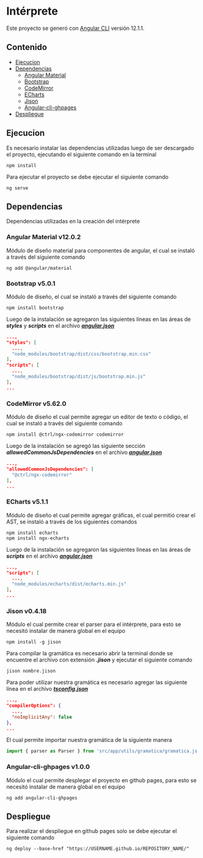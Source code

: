 # Intérprete

Este proyecto se generó con [Angular CLI](https://github.com/angular/angular-cli) versión 12.1.1.

## **Contenido**   
- [Ejecucion](#ejecucion)
- [Dependencias](#dependencias)
  - [Angular Material](#angularMaterial)
  - [Bootstrap](#bootstrap)
  - [CodeMirror](#codeMirror)
  - [ECharts](#eCharts)
  - [Jison](#jison)
  - [Angular-cli-ghpages](#ghpages)
- [Despliegue](#despliegue)

## Ejecucion<a name="ejecucion"></a>
Es necesario instalar las dependencias utilizadas luego de ser descargado el proyecto, ejecutando el siguiente comando en la terminal
```
npm install
```

Para ejecutar el proyecto se debe ejecutar el siguiente comando
```
ng serve
```

## Dependencias<a name="dependencias"></a>
Dependencias utilizadas en la creación del intérprete 

### Angular Material v12.0.2<a name="angularMaterial"></a>
Módulo de diseño material para componentes de angular, el cual se instaló a través del siguiente comando
```
ng add @angular/material
```

### Bootstrap v5.0.1<a name="bootstrap"></a>
Módulo de diseño, el cual se instaló a través del siguiente comando
```
npm install bootstrap
```

Luego de la instalación se agregaron las siguientes líneas en las áreas de **_styles_** y **_scripts_** en el archivo [**_angular.json_**](./angular.json)
```json
...,
"styles": [
  ...,
  "node_modules/bootstrap/dist/css/bootstrap.min.css"
],
"scripts": [
  ...,
  "node_modules/bootstrap/dist/js/bootstrap.min.js"
],
...
```

### CodeMirror v5.62.0<a name="codeMirror"></a>
Módulo de diseño el cual permite agregar un editor de texto o código, el cual se instaló a través del siguiente comando
```
npm install @ctrl/ngx-codemirror codemirror
```

Luego de la instalación se agregó las siguiente sección **_allowedCommonJsDependencies_** en el archivo [**_angular.json_**](./angular.json)
```json
...,
"allowedCommonJsDependencies": [
  "@ctrl/ngx-codemirror"
],
...
```

### ECharts v5.1.1<a name="eCharts"></a>
Módulo de diseño el cual permite agregar gráficas, el cual permitió crear el AST, se instaló a través de los siguientes comandos
```
npm install echarts
npm install ngx-echarts
```
Luego de la instalación se agregaron las siguientes líneas en las áreas de **_scripts_** en el archivo [**_angular.json_**](./angular.json)
```json
...,
"scripts": [
  ...,
  "node_modules/echarts/dist/echarts.min.js"
],
...
```

### Jison v0.4.18<a name="jison"></a>
Módulo el cual permite crear el parser para el intérprete, para esto se necesitó instalar de manera global en el equipo
```
npm install -g jison 
```

Para compilar la gramática es necesario abrir la terminal donde se encuentre el archivo con extensión **_.jison_** y ejecutar el siguiente comando
```
jison nombre.jison
```

Para poder utilizar nuestra gramática es necesario agregar las siguiente línea en el archivo [**_tsconfig.json_**](./tsconfig.json)
```json
...,
"compilerOptions": {
  ...,
  "noImplicitAny": false
},
...
```

El cual permite importar nuestra gramática de la siguiente manera
```ts
import { parser as Parser } from 'src/app/utils/gramatica/gramatica.js';
```

### Angular-cli-ghpages v1.0.0<a name="ghpages"></a>
Módulo el cual permite desplegar el proyecto en github pages, para esto se necesitó instalar de manera global en el equipo
```
ng add angular-cli-ghpages
```

## Despliegue<a name="despliegue"></a>
Para realizar el despliegue en github pages solo se debe ejecutar el siguiente comando
```
ng deploy --base-href "https://USERNAME.github.io/REPOSITORY_NAME/"
```
